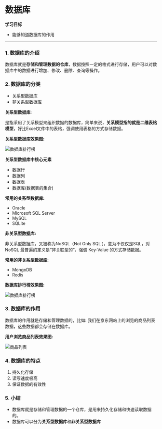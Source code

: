 # 数据库

**学习目标**

* 能够知道数据库的作用

---

### 1. 数据库的介绍

数据库就是**存储和管理数据的仓库**，数据按照一定的格式进行存储，用户可以对数据库中的数据进行增加、修改、删除、查询等操作。

### 2. 数据库的分类

* 关系型数据库
* 非关系型数据库

**关系型数据库:**

是指采用了关系模型来组织数据的数据库，简单来说，**关系模型指的就是二维表格模型**，好比Excel文件中的表格，强调使用表格的方式存储数据。

**关系型数据库效果图:**

![数据库排行榜](https://tva1.sinaimg.cn/large/e6c9d24ely1h108w9h70vj20rs0hkq57.jpg)

**关系型数据库中核心元素**

* 数据行
* 数据列
* 数据表
* 数据库(数据表的集合)

**常用的关系型数据库:**

* Oracle
* Microsoft SQL Server
* MySQL
* SQLite

**非关系型数据库:**

非关系型数据库，又被称为NoSQL（Not Only SQL )，意为不仅仅是SQL，对NoSQL 最普遍的定义是“非关联型的”，强调 Key-Value 的方式存储数据。

**常用的非关系型数据库:**

* MongoDB
* Redis


**数据库排行榜效果图:**

![数据库排行榜](https://tva1.sinaimg.cn/large/e6c9d24ely1h108w82d8pj21jo0l8af7.jpg)


### 3. 数据库的作用

数据库的作用就是存储和管理数据的，比如: 我们在京东网站上的浏览的商品列表数据，这些数据都会存储在数据库。

**用户浏览商品列表效果图:**

![商品列表](https://tva1.sinaimg.cn/large/e6c9d24ely1h108w8h91bj20p00eidht.jpg)


### 4. 数据库的特点

1. 持久化存储
2. 读写速度极高
3. 保证数据的有效性


### 5. 小结

* 数据库就是存储和管理数据的一个仓库，是用来持久化存储和快速读取数据的。
* 数据库可以分为**关系型数据库**和**非关系型数据库**



